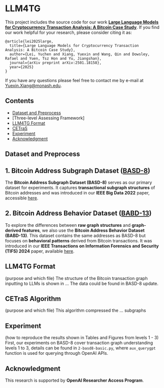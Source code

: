 # LLM4TG

This project includes the source code for our work **[Large Language Models for Cryptocurrency Transaction Analysis: A Bitcoin Case Study](https://arxiv.org/abs/2501.18158)**. If you find our work helpful for your research, please consider citing it as:

    @article{lei2025large,
      title={Large Language Models for Cryptocurrency Transaction Analysis: A Bitcoin Case Study},
      author={Lei, Yuchen and Xiang, Yuexin and Wang, Qin and Dowsley, Rafael and Yuen, Tsz Hon and Yu, Jiangshan},
      journal={arXiv preprint arXiv:2501.18158},
      year={2025}
    }

If you have any questions please feel free to contact me by e-mail at Yuexin.Xiang@monash.edu.

## Contents

- [Dataset and Preprocess](#dataset-and-preprocess)
- [Three-level Assessing Framework]
- [LLM4TG Format](#llm4tg-format)
- [CETraS](#cetras-algorithm)
- [Experiment](#experiment)
- [Acknowledgment](#acknowledgment)

## Dataset and Preprocess
## 1. Bitcoin Address Subgraph Dataset ([BASD-8](https://www.kaggle.com/datasets/lemonx/basd8))  
The **Bitcoin Address Subgraph Dataset (BASD-8)** serves as our primary dataset for experiments. It captures **transactional subgraph structures** of Bitcoin addresses and was introduced in our **IEEE Big Data 2022** paper, accessible [here](https://ieeexplore.ieee.org/abstract/document/10020980).

## 2. Bitcoin Address Behavior Dataset ([BABD-13](https://www.kaggle.com/datasets/lemonx/babd13))  
To explore the differences between **raw graph structures** and **graph-derived features**, we also use the **Bitcoin Address Behavior Dataset (BABD-13)**. This dataset contains the same addresses as BASD-8 but focuses on **behavioral patterns** derived from Bitcoin transactions. It was introduced in our **IEEE Transactions on Information Forensics and Security (TIFS) 2024** paper, available [here](https://ieeexplore.ieee.org/abstract/document/10375557).


## 


## LLM4TG Format
(purpose and which file) The structure of the Bitcoin transaction graph inputting to LLMs is shown in ...
The data could be found in BASD-8 update.


## CETraS Algorithm
(purpose and which file) This algorithm compressed the ... subgraphs 


## Experiment
(how to reproduce the results shown in Tables and Figures from levels 1 - 3) First, our experiments on BASD-8 cover transaction graph understanding levels 1 to 3, details can be found in `2-basd8-basic.py`, where `aux_querygpt` function is used for querying through OpenAI APIs.


## Acknowledgment
This research is supported by **OpenAI Researcher Access Program**.


